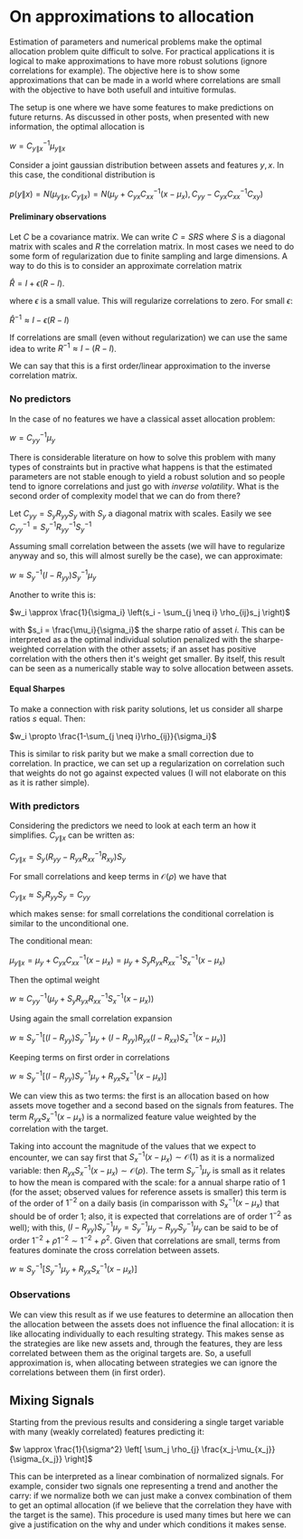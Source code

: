 # On approximations to allocation

Estimation of parameters and numerical problems make the optimal allocation problem quite difficult to solve. For practical applications it is logical to make approximations to have more robust solutions (ignore correlations for example). The objective here is to show some approximations that can be made in a world where correlations are small with the objective to have both usefull and intuitive formulas. 

The setup is one where we have some features to make predictions on future returns. As discussed in other posts, when presented with new information, the optimal allocation is

$w = C_{y\|x}^{-1} \mu_{y\|x}$

Consider a joint gaussian distribution between assets and features $y, x$. In this case, the conditional distribution is

$p(y\|x) = N\left(\mu_{y\|x}, C_{y\|x}\right) = N\left( \mu_y + C_{yx}C_{xx}^{-1}(x-\mu_x), C_{yy}- C_{yx}C_{xx}^{-1}C_{xy} \right)$



#### Preliminary observations

Let $C$ be a covariance matrix. We can write $C = SRS$ where $S$ is a diagonal matrix with scales and $R$ the correlation matrix. In most cases we need to do some form of regularization due to finite sampling and large dimensions. A way to do this is to consider an approximate correlation matrix

$\hat{R} = I + \epsilon(R-I)$.

where $\epsilon$ is a small value. This will regularize correlations to zero. For small $\epsilon$:

$\hat{R}^{-1} \approx I - \epsilon(R-I)$

If correlations are small (even without regularization) we can use the same idea to write $R^{-1} \approx I - (R-I)$.

We can say that this is a first order/linear approximation to the inverse correlation matrix.


### No predictors

In the case of no features we have a classical asset allocation problem:

$w = C_{yy}^{-1} \mu_y$

There is considerable literature on how to solve this problem with many types of constraints but in practive what happens is that the estimated parameters are not stable enough to yield a robust solution and so people tend to ignore correlations and just go with _inverse volatility_. What is the second order of complexity model that we can do from there?

Let $C_{yy} = S_{y} R_{yy} S_{y}$ with $S_{y}$ a diagonal matrix with scales. Easily we see $C_{yy}^{-1} = S_{y}^{-1} R_{yy}^{-1} S_{y}^{-1}$

Assuming small correlation between the assets (we will have to regularize anyway and so, this will almost surelly be the case), we can approximate:

$w \approx S_y^{-1}\left( I - R_{yy} \right) S_y^{-1}\mu_y$

Another to write this is:

$w_i \approx \frac{1}{\sigma_i} \left(s_i - \sum_{j \neq i} \rho_{ij}s_j \right)$

with $s_i = \frac{\mu_i}{\sigma_i}$ the sharpe ratio of asset $i$. This can be interpreted as a the optimal individual solution penalized with the sharpe-weighted correlation with the other assets; if an asset has positive correlation with the others then it's weight get smaller. By itself, this result can be seen as a numerically stable way to solve allocation between assets.

#### Equal Sharpes

To make a connection with risk parity solutions, let us consider all sharpe ratios $s$ equal. Then:

$w_i \propto \frac{1-\sum_{j \neq i}\rho_{ij}}{\sigma_i}$

This is similar to risk parity but we make a small correction due to correlation. In practice, we can set up a regularization on correlation such that weights do not go against expected values (I will not elaborate on this as it is rather simple).





### With predictors

Considering the predictors we need to look at each term an how it simplifies. $C_{y\|x}$ can be written as:

$C_{y\|x} = S_y \left( R_{yy} - R_{yx}R_{xx}^{-1}R_{xy} \right) S_y$

For small correlations and keep terms in $\mathcal{O}(\rho)$ we have that

$C_{y\|x} \approx S_y R_{yy} S_y = C_{yy}$

which makes sense: for small correlations the conditional correlation is similar to the unconditional one.

The conditional mean:

$\mu_{y\|x} = \mu_y + C_{yx}C_{xx}^{-1}(x-\mu_x) = \mu_y + S_y R_{yx}R_{xx}^{-1} S_{x}^{-1}(x-\mu_x)$

Then the optimal weight

$w \approx C_{yy}^{-1}\left( \mu_y + S_y R_{yx}R_{xx}^{-1} S_{x}^{-1}(x-\mu_x) \right)$

Using again the small correlation expansion

$w \approx S_y^{-1} \left[ (I-R_{yy}) S_y^{-1}\mu_y + (I-R_{yy})R_{yx}(I-R_{xx})S_x^{-1}(x-\mu_x) \right]$

Keeping terms on first order in correlations

$w \approx S_y^{-1} \left[  (I-R_{yy}) S_y^{-1}\mu_y + R_{yx}S_x^{-1}(x-\mu_x)\right]$

We can view this as two terms: the first is an allocation based on how assets move together and a second based on the signals from features. The term $R_{yx}S_x^{-1}(x-\mu_x)$ is a normalized feature value weighted by the correlation with the target.

Taking into account the magnitude of the values that we expect to encounter, we can say first that $S_x^{-1}(x-\mu_x) \sim \mathcal{O}(1)$ as it is a normalized variable: then $R_{yx}S_x^{-1}(x-\mu_x) \sim \mathcal{O}(\rho)$. The term $S_y^{-1}\mu_y$ is small as it relates to how the mean is compared with the scale: for a annual sharpe ratio of 1 (for the asset; observed values for reference assets is smaller) this term is of the order of $1^{-2}$ on a daily basis (in comparisson with $S_x^{-1}(x-\mu_x)$ that should be of order $1$; also, it is expected that correlations are of order $1^{-2}$ as well); with this, $(I-R_{yy}) S_y^{-1}\mu_y = S_y^{-1}\mu_y-R_{yy}S_y^{-1}\mu_y$ can be said to be of order $1^{-2} + \rho 1^{-2} \sim 1^{-2} + \rho^2$. Given that correlations are small, terms from features dominate the cross correlation between assets.

$w \approx S_y^{-1} \left[S_y^{-1}\mu_y + R_{yx}S_x^{-1}(x-\mu_x)\right]$

### Observations

We can view this result as if we use features to determine an allocation then the allocation between the assets does not influence the final allocation: it is like allocating individually to each resulting strategy. This makes sense as the strategies are like new assets and, through the features, they are less correlated between them as the original targets are. So, a usefull approximation is, when allocating between strategies we can ignore the correlations between them (in first order).



## Mixing Signals

Starting from the previous results and considering a single target variable with many (weakly correlated) features predicting it:

$w \approx \frac{1}{\sigma^2} \left[ \sum_j \rho_{j} \frac{x_j-\mu_{x_j}}{\sigma_{x_j}} \right]$


This can be interpreted as a linear combination of normalized signals. For example, consider two signals one representing a trend and another the carry: if we normalize both we can just make a convex combination of them to get an optimal allocation (if we believe that the correlation they have with the target is the same). This procedure is used many times but here we can give a justification on the why and under which conditions it makes sense.



